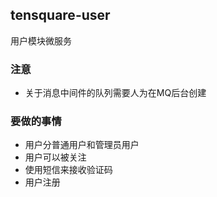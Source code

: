 ## tensquare-user

用户模块微服务

### 注意

- 关于消息中间件的队列需要人为在MQ后台创建

### 要做的事情

- 用户分普通用户和管理员用户
- 用户可以被关注
- 使用短信来接收验证码
- 用户注册